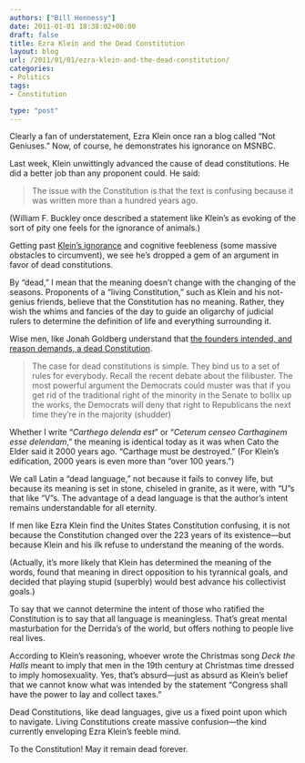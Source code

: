 ```yaml
---
authors: ["Bill Hennessy"]
date: 2011-01-01 18:38:02+00:00
draft: false
title: Ezra Klein and the Dead Constitution
layout: blog
url: /2011/01/01/ezra-klein-and-the-dead-constitution/
categories:
- Politics
tags:
- Constitution

type: "post"
---
```


Clearly a fan of understatement, Ezra Klein once ran a blog called “Not Geniuses.” Now, of course, he demonstrates his ignorance on MSNBC.

 

Last week, Klein unwittingly advanced the cause of dead constitutions. He did a better job than any proponent could. He said:

 

>   
> 
> The issue with the Constitution is that the text is confusing because it was written more than a hundred years ago.
> 
> 

 

(William F. Buckley once described a statement like Klein’s as evoking of the sort of pity one feels for the ignorance of animals.)

 

Getting past [Klein’s ignorance](https://newsbusters.org/blogs/scott-whitlock/2010/12/30/wash-posts-ezra-klein-laments-confusing-nature-old-constitution) and cognitive feebleness (some massive obstacles to circumvent), we see he’s dropped a gem of an argument in favor of dead constitutions.

 

By “dead,” I mean that the meaning doesn’t change with the changing of the seasons. Proponents of a “living Constitution,” such as Klein and his not-genius friends, believe that the Constitution has no meaning. Rather, they wish the whims and fancies of the day to guide an oligarchy of judicial rulers to determine the definition of life and everything surrounding it.

 

Wise men, like Jonah Goldberg understand that [the founders intended, and reason demands, a dead Constitution](https://old.nationalreview.com/goldberg/goldberg200506290802.asp).

 

>   
> 
> The case for dead constitutions is simple. They bind us to a set of rules for everybody. Recall the recent debate about the filibuster. The most powerful argument the Democrats could muster was that if you get rid of the traditional right of the minority in the Senate to bollix up the works, the Democrats will deny that right to Republicans the next time they’re in the majority (shudder)
> 
> 

 

Whether I write “_Carthego delenda est_” or “_Ceterum censeo Carthaginem esse delendam_,” the meaning is identical today as it was when Cato the Elder said it 2000 years ago. “Carthage must be destroyed.” (For Klein’s edification, 2000 years is even more than “over 100 years.”)

 

We call Latin a “dead language,” not because it fails to convey life, but because its meaning is set in stone, chiseled in granite, as it were, with “U”s that like “V”s. The advantage of a dead language is that the author’s intent remains understandable for all eternity. 

 

If men like Ezra Klein find the Unites States Constitution confusing, it is not because the Constitution changed over the 223 years of its existence—but because Klein and his ilk refuse to understand the meaning of the words.

 

(Actually, it’s more likely that Klein has determined the meaning of the words, found that meaning in direct opposition to his tyrannical goals, and decided that playing stupid (superbly) would best advance his collectivist goals.)

 

To say that we cannot determine the intent of those who ratified the Constitution is to say that all language is meaningless. That’s great mental masturbation for the Derrida’s of the world, but offers nothing to people live real lives. 

 

According to Klein’s reasoning, whoever wrote the Christmas song _Deck the Halls_ meant to imply that men in the 19th century at Christmas time dressed to imply homosexuality. Yes, that’s absurd—just as absurd as Klein’s belief that we cannot know what was intended by the statement “Congress shall have the power to lay and collect taxes.”

 

Dead Constitutions, like dead languages, give us a fixed point upon which to navigate. Living Constitutions create massive confusion—the kind currently enveloping Ezra Klein’s feeble mind.

 

To the Constitution! May it remain dead forever.
